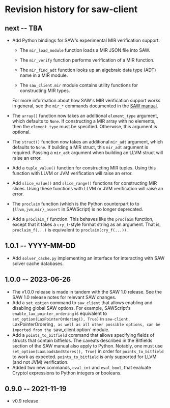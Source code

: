 # Revision history for saw-client

## next -- TBA

* Add Python bindings for SAW's experimental MIR verification support:

  * The `mir_load_module` function loads a MIR JSON file into SAW.
  * The `mir_verify` function performs verification of a MIR function.
  * The `mir_find_adt` function looks up an algebraic data type (ADT) name in a
    MIR module.

  * The `saw_client.mir` module contains utility functions for constructing
    MIR types.

  For more information about how SAW's MIR verification support works in
  general, see the `mir_*` commands documented in the [SAW
  manual](https://github.com/GaloisInc/saw-script/blob/master/doc/manual/manual.md).
* The `array()` function now takes an additional `element_type` argument, which
  defaults to `None`. If constructing a MIR array with no elements, then the
  `element_type` must be specified. Otherwise, this argument is optional.
* The `struct()` function now takes an additional `mir_adt` argument, which
  defaults to `None`. If building a MIR struct, this `mir_adt` argument is
  required. Passing a `mir_adt` argument when building an LLVM struct will raise
  an error.
* Add a `tuple_value()` function for constructing MIR tuples. Using this
  function with LLVM or JVM verification will raise an error.
* Add `slice_value()` and `slice_range()` functions for constructing MIR slices.
  Using these functions with LLVM or JVM verification will raise an error.
* The `proclaim` function (which is the Python counterpart to to
  `{llvm,jvm,mir}_assert` in SAWScript) is no longer deprecated.
* Add a `proclaim_f` function. This behaves like the `proclaim` function, except
  that it takes a `cry_f`-style format string as an argument. That is,
  `proclaim_f(...)` is equivalent to `proclaim(cry_f(...))`.

## 1.0.1 -- YYYY-MM-DD

* Add `solver_cache.py` implementing an interface for interacting with SAW
  solver cache databases.

## 1.0.0 -- 2023-06-26

* The v1.0.0 release is made in tandem with the SAW 1.0 release. See the
  SAW 1.0 release notes for relevant SAW changes.
* Add a `set_option` command to `saw_client` that allows enabling and disabling
  global SAW options. For example, SAWScript's `enable_lax_pointer_ordering` is
  equivalent to `set_option(LaxPointerOrdering(), True)` in `saw-client.
  `LaxPointerOrdering`, as well as all other possible options, can be imported
  from the `saw_client.option` module.
* Add a `points_to_bitfield` command that allows specifying fields of structs
  that contain bitfields. The caveats described in the Bitfields section of the
  SAW manual also apply to Python. Notably, one must use
  `set_option(LaxLoadsAndStores(), True)` in order for `points_to_bitfield` to
  work as expected. `points_to_bitfield` is only supported for LLVM (and not
  JVM) verification.
* Added two new commands, `eval_int` and `eval_bool`, that evaluate Cryptol
  expressions to Python integers or booleans.


## 0.9.0 -- 2021-11-19

* v0.9 release
